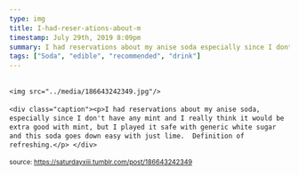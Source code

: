 ```yaml
---
type: img
title: I-had-reser-ations-about-m
timestamp: July 29th, 2019 8:09pm
summary: I had reservations about my anise soda especially since I dont have any mint and I really think it would be extra good with mint but I played it saf
tags: ["Soda", "edible", "recommended", "drink"]
---
```


                
                
                
                                                                                        <img src="../media/186643242349.jpg"/>
                                                                                          <div class="caption"><p>I had reservations about my anise soda, especially since I don't have any mint and I really think it would be extra good with mint, but I played it safe with generic white sugar and this soda goes down easy with just lime.  Definition of refreshing.</p> </div>
                                    
                
                
                
                
                                
<small>source: https://saturdayxiii.tumblr.com/post/186643242349</small>